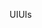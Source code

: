 <span data-ttu-id="eff68-101">UI</span><span class="sxs-lookup"><span data-stu-id="eff68-101">UIs</span></span>